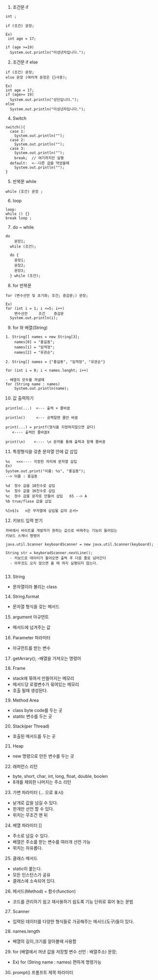1. 조건문 if
```
int ;

if (조건) 문장;

Ex)
 int age = 17;

if (age >=19)
  System.out.println("미성년자입니다.");

```
2. 조건문 if else
```
if (조건) 문장;
else 문장 (여러개 문장은 {}사용);

Ex)
int age = 17;
if (age>= 19)
  System.out.println("성인입니다.");
else
  System.out.println("미성년자입니다.");
```

4. Switch
```
switch(){
  case 1: 
    System.out.println("");
  case 2: 
    System.out.println("");
  case 3: 
    System.out.println("");
    break;  // 여기까지만 실행
  default:  <--다른 값을 적었을때
    System.out.println("");
}
```
5. 반복문 while
```
while (조건) 문장 ;
```
6. loop
```
loop:
while () {}
break loop ;
```
7. do ~ while
```
do
    문장1;
  while (조건);

  do {
    문장1;
    문장2;
    문장3;
  } while (조건);
```
8. for 반복문 
```
for (변수선언 및 초기화; 조건; 증감문;) 문장;

Ex)
for (int i = 1; i <=5; i++)
    변수선언     조건    증감문
  System.out.println(i);
```

9. for 와 배열(String)
```
1. String[] names = new String[3];
    names[0] = "홍길동";
    names[1] = "임꺽정";
    names[2] = "유관순";

2. String[] names = {"홍길동", "임꺽정", "유관순"}

for (int i = 0; i < names.lenght; i++)

- 배열의 모두를 꺼낼때
for (String name : names)
    System.out.println(name);

```
10. 값 출력하기
```
println(...)  <--- 출력 + 줄바꿈

println()     <--- 공백일땐 줄만 바꿈

print(...) = printf(형식을 지정하지않으면 같다)
   <---- 출력만 줄바꿈X

print(\n)    <---- \n 문자를 통해 출력과 함꼐 줄바꿈
```

11. 특정형식을 갖춘 문자열 안에 값 삽입
```
%s   <<<---- 지정한 자리에 문자열 삽입
Ex)
System.out.print("이름: %s", "홍길동");
--> 이름 : 홍길동

%d  정수 값을 10진수로 삽입
%x  정수 값을 16진수로 삽입
%c  정수 값을 문자로 만들어 삽입   65 --> A
%b true/flase 값을 삽입

%[n$]s   n은 무자열에 삽입될 값의 순서+
```
12. 키보드 입력 받기
```
자바에서 바이트를 개발자가 원하는 값으로 바꿔주는 기능이 들어있는
키보드 스캐너 명령어

java.util.Scanner keyboardScanner = new java.util.Scanner(keyboard);

String str = keyboradScanner.nextLine();
  - 키보드로 데이터가 들어오면 출력 후 다음 줄로 넘어간다
  - 아무것도 오지 않으면 올 때 까지 실행되지 않는다.


```
13. String 
  - 문자열이라 불리는 class

14. String.format
  - 문자열 형식을 갖는 메서드

15. argument 아규먼트
  - 메서드에 넘겨주는 값

16. Parameter 파라미터
  - 아규먼트를 받는 변수

17. getArrary();
  -배열을 가져오는 명령어

18. Frame 
  - stack에 묶여서 만들어지는 메모리
  - 메서드당 로컬변수가 묶여있는 메모리
  - 호출 될때 생성된다.

19. Method Area
  - class byte code를 두는 곳
  - statitc 변수를 두는 곳

20. Stack(per Thread)
  - 호출된 메서드를 두는 곳

21. Heap
  - new 명령으로 만든 변수를 두는 곳

22. 래퍼런스 리턴
  - byte, short, char, int, long, float, double, boolen 
  - 8개를 제외한 나머지는 주소 리턴 

23. 가변 파라미터 (... 으로 표시)
  - 낱개로 값을 넘길 수 있다.
  - 한개만 선언 할 수 있다.
  - 위치는 무조건 맨 뒤

24. 배열 파라미터 []
  - 주소로 넘길 수 있다.
  - 배열은 주소를 받는 변수를 여러개 선언 가능
  - 위치는 자유롭다.

25. 클래스 메서드
  - static이 붙는다.
  - 모든 인스턴스가 공유
  - 클래스에 소속되어 있다.

26. 메서드(Method) = 함수(function)
  - 코드를 관리하기 쉽고 재사용하기 쉽도록 기능 단위로 묶어 놓는 문법

27. Scanner 
   - 입력된 데이터를 다양한 형식들로 가공해주는 메서드(도구)들이 있다.

28.  names.length
  - 배열의 길이,크기를 알아볼때 사용함

29. for (배열에서 꺼낸 값을 저장할 변수 선언 : 배열주소) 문장;
  - Ex) for (String name : names) 편하게 명령가능 

30. prompt() 프롬프트 제목 파라미터


